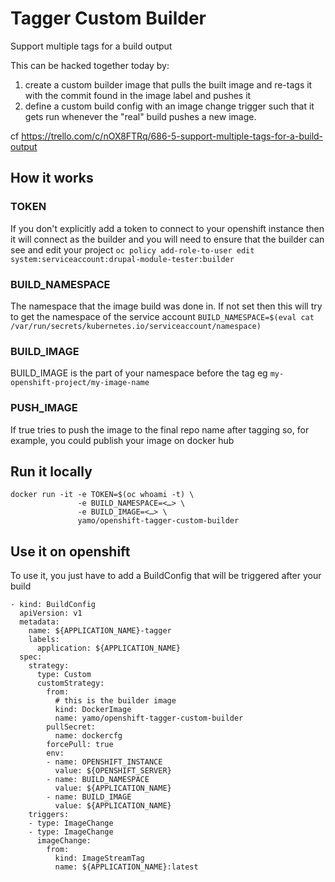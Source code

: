 # Tagger Custom Builder

Support multiple tags for a build output

This can be hacked together today by:

1) create a custom builder image that pulls the built image and re-tags it with the commit found in the image label and pushes it
2) define a custom build config with an image change trigger such that it gets run whenever the "real" build pushes a new image.

cf https://trello.com/c/nOX8FTRq/686-5-support-multiple-tags-for-a-build-output

## How it works

### TOKEN

If you don't explicitly add a token to connect to your openshift instance then it will connect as the builder
and you will need to ensure that the builder can see and edit your project
`oc policy add-role-to-user edit system:serviceaccount:drupal-module-tester:builder`

### BUILD_NAMESPACE

The namespace that the image build was done in. If not set then this will try to get the namespace of the service account
`BUILD_NAMESPACE=$(eval cat /var/run/secrets/kubernetes.io/serviceaccount/namespace)`

### BUILD_IMAGE

BUILD_IMAGE is the part of your namespace before the tag eg `my-openshift-project/my-image-name`

### PUSH_IMAGE

If true tries to push the image to the final repo name after tagging so, for example, you could publish your image on docker hub

## Run it locally

```
docker run -it -e TOKEN=$(oc whoami -t) \
               -e BUILD_NAMESPACE=<…> \
               -e BUILD_IMAGE=<…> \
               yamo/openshift-tagger-custom-builder
```

## Use it on openshift

To use it, you just have to add a BuildConfig that will be triggered after your build

```
- kind: BuildConfig
  apiVersion: v1
  metadata:
    name: ${APPLICATION_NAME}-tagger
    labels:
      application: ${APPLICATION_NAME}
  spec:
    strategy:
      type: Custom
      customStrategy:
        from:
          # this is the builder image
          kind: DockerImage
          name: yamo/openshift-tagger-custom-builder
        pullSecret:
          name: dockercfg
        forcePull: true
        env:
        - name: OPENSHIFT_INSTANCE
          value: ${OPENSHIFT_SERVER}
        - name: BUILD_NAMESPACE
          value: ${APPLICATION_NAME}
        - name: BUILD_IMAGE
          value: ${APPLICATION_NAME}
    triggers:
    - type: ImageChange
    - type: ImageChange
      imageChange:
        from:
          kind: ImageStreamTag
          name: ${APPLICATION_NAME}:latest
```
